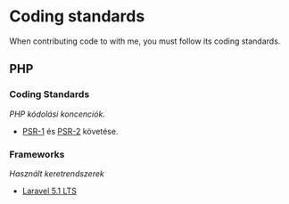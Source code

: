 # Coding standards
When contributing code to with me, you must follow its coding standards.

## PHP
### Coding Standards
*PHP kódolási koncenciók.*

* [PSR-1](http://www.php-fig.org/psr/psr-1/) és [PSR-2](http://www.php-fig.org/psr/psr-2/) követése.

### Frameworks
*Használt keretrendszerek*

* [Laravel 5.1 LTS](https://laravel.com/docs/5.1) 
